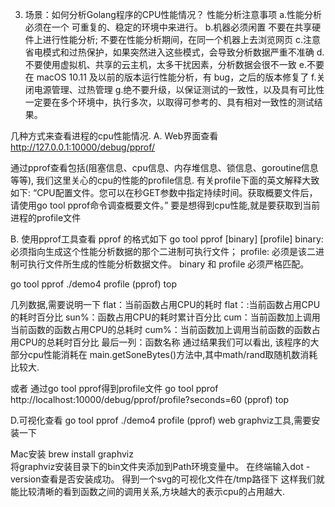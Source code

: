 3. 场景：如何分析Golang程序的CPU性能情况？
性能分析注意事项
a.性能分析必须在一个
可重复的、稳定的环境中来进行。
b.机器必须闲置
不要在共享硬件上进行性能分析;
不要在性能分析期间，在同一个机器上去浏览网页
c.注意省电模式和过热保护，如果突然进入这些模式，会导致分析数据严重不准确
d.不要使用虚拟机、共享的云主机，太多干扰因素，分析数据会很不一致
e.不要在 macOS 10.11 及以前的版本运行性能分析，有 bug，之后的版本修复了
f.关闭电源管理、过热管理
g.绝不要升级，以保证测试的一致性，以及具有可比性
一定要在多个环境中，执行多次，以取得可参考的、具有相对一致性的测试结果。



几种方式来查看进程的cpu性能情况.
A. Web界面查看
http://127.0.0.1:10000/debug/pprof/

通过pprof查看包括(阻塞信息、cpu信息、内存堆信息、锁信息、goroutine信息等等), 我们这里关心的cpu的性能的profile信息.
有关profile下面的英文解释大致如下:
“CPU配置文件。您可以在秒GET参数中指定持续时间。获取概要文件后，请使用go tool pprof命令调查概要文件。”
要是想得到cpu性能,就是要获取到当前进程的profile文件


B. 使用pprof工具查看
pprof 的格式如下
go tool pprof [binary] [profile]
binary: 必须指向生成这个性能分析数据的那个二进制可执行文件；
profile: 必须是该二进制可执行文件所生成的性能分析数据文件。
binary 和 profile 必须严格匹配。

go tool pprof ./demo4 profile
(pprof) top

几列数据,需要说明一下
flat：当前函数占用CPU的耗时
flat：:当前函数占用CPU的耗时百分比
sun%：函数占用CPU的耗时累计百分比
cum：当前函数加上调用当前函数的函数占用CPU的总耗时
cum%：当前函数加上调用当前函数的函数占用CPU的总耗时百分比
最后一列：函数名称
通过结果我们可以看出, 该程序的大部分cpu性能消耗在 main.getSoneBytes()方法中,其中math/rand取随机数消耗比较大.


或者
通过go tool pprof得到profile文件
go tool pprof http://localhost:10000/debug/pprof/profile?seconds=60
(pprof) top


D.可视化查看
go tool pprof ./demo4 profile
(pprof) web
graphviz工具,需要安装一下

Mac安装
brew install graphviz  
将graphviz安装目录下的bin文件夹添加到Path环境变量中。 在终端输入dot -version查看是否安装成功。
得到一个svg的可视化文件在/tmp路径下
这样我们就能比较清晰的看到函数之间的调用关系,方块越大的表示cpu的占用越大.
